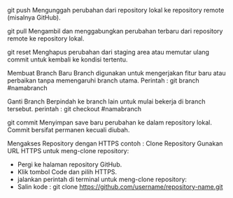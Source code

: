 git push
Mengunggah perubahan dari repository lokal ke repository remote (misalnya GitHub).

git pull
Mengambil dan menggabungkan perubahan terbaru dari repository remote ke repository lokal.

git reset
Menghapus perubahan dari staging area atau memutar ulang commit untuk kembali ke kondisi tertentu.

Membuat Branch Baru
Branch digunakan untuk mengerjakan fitur baru atau perbaikan tanpa memengaruhi branch utama.
Perintah : git branch #namabranch

Ganti Branch
Berpindah ke branch lain untuk mulai bekerja di branch tersebut.
perintah : git checkout #namabranch

git commit
Menyimpan save baru perubahan ke dalam repository lokal. Commit bersifat permanen kecuali diubah.
 
 
 Mengakses Repository dengan HTTPS
contoh : Clone Repository
Gunakan URL HTTPS untuk meng-clone repository:

- Pergi ke halaman repository GitHub.
- Klik tombol Code dan pilih HTTPS.
- jalankan perintah di terminal untuk meng-clone repository:
- Salin kode :
  git clone https://github.com/username/repository-name.git
